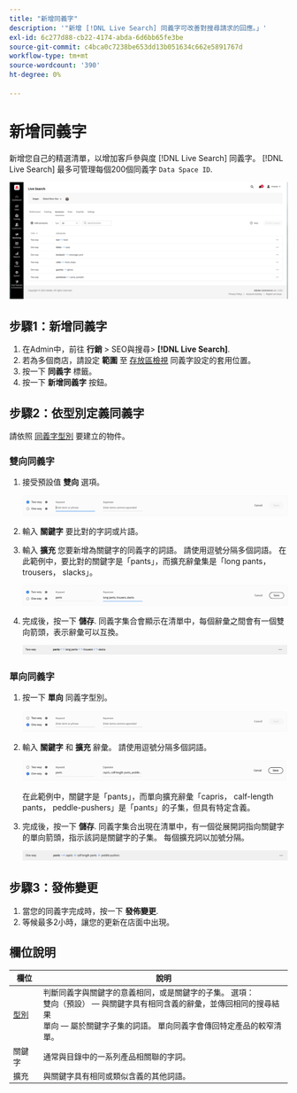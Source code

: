 ```yaml
---
title: "新增同義字"
description: '"新增 [!DNL Live Search] 同義字可改善對搜尋請求的回應。」'
exl-id: 6c277d88-cb22-4174-abda-6d6bb65fe3be
source-git-commit: c4bca0c7238be653dd13b051634c662e5891767d
workflow-type: tm+mt
source-wordcount: '390'
ht-degree: 0%

---
```


# 新增同義字

新增您自己的精選清單，以增加客戶參與度 [!DNL Live Search] 同義字。 [!DNL Live Search] 最多可管理每個200個同義字 `Data Space ID`.

![[!DNL Live Search] 同義字](assets/synonym-workspace.png)

## 步驟1：新增同義字

1. 在Admin中，前往 **行銷** > SEO與搜尋> **[!DNL Live Search]**.
1. 若為多個商店，請設定 **範圍** 至 [存放區檢視](https://experienceleague.adobe.com/docs/commerce-admin/start/setup/websites-stores-views.html#scope-settings) 同義字設定的套用位置。
1. 按一下 **同義字** 標籤。
1. 按一下 **新增同義字** 按鈕。

## 步驟2：依型別定義同義字

請依照 [同義字型別](synonyms-type.md) 要建立的物件。

### 雙向同義字

1. 接受預設值 **雙向** 選項。

   ![新增雙向同義字](assets/synonym-add-two-way.png)


1. 輸入 **關鍵字** 要比對的字詞或片語。
1. 輸入 **擴充** 您要新增為關鍵字的同義字的詞語。 請使用逗號分隔多個詞語。
在此範例中，要比對的關鍵字是「pants」，而擴充辭彙集是「long pants， trousers， slacks」。

   ![雙向同義字範例](assets/synonym-add-two-way-example.png)

1. 完成後，按一下 **儲存**.
同義字集合會顯示在清單中，每個辭彙之間會有一個雙向箭頭，表示辭彙可以互換。

   ![雙向同義字](assets/synonym-two-way.png)

### 單向同義字

1. 按一下 **單向** 同義字型別。

   ![新增單向同義字](assets/synonym-add-one-way.png)

1. 輸入 **關鍵字** 和 **擴充** 辭彙。 請使用逗號分隔多個詞語。

   ![單向同義字範例](assets/synonym-add-one-way-example.png)

   在此範例中，關鍵字是「pants」，而單向擴充辭彙「capris， calf-length pants， peddle-pushers」是「pants」的子集，但具有特定含義。

1. 完成後，按一下 **儲存**.
同義字集合出現在清單中，有一個從展開詞指向關鍵字的單向箭頭，指示該詞是關鍵字的子集。 每個擴充詞以加號分隔。

   ![單向同義字](assets/synonym-one-way.png)

## 步驟3：發佈變更

1. 當您的同義字完成時，按一下 **發佈變更**.
1. 等候最多2小時，讓您的更新在店面中出現。

## 欄位說明

| 欄位 | 說明 |
|--- |--- |
| [型別](synonyms.md) | 判斷同義字與關鍵字的意義相同，或是關鍵字的子集。 選項：<br />雙向（預設） — 與關鍵字具有相同含義的辭彙，並傳回相同的搜尋結果<br />單向 — 屬於關鍵字子集的詞語。 單向同義字會傳回特定產品的較窄清單。 |
| 關鍵字 | 通常與目錄中的一系列產品相關聯的字詞。 |
| 擴充 | 與關鍵字具有相同或類似含義的其他詞語。 |
